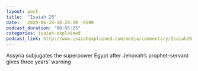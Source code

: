 ```yaml
---
layout: post
title:  "Isaiah 20"
date:   2020-06-28-10:20:20 -0500
podcast_duration: "00:05:25"
categories: isaiah-explained
podcast_link: http://www.isaiahexplained.com/media/commentary/Isaiah20.mp3
---
```

Assyria subjugates the superpower Egypt after Jehovah’s prophet–servant gives three years’ warning

